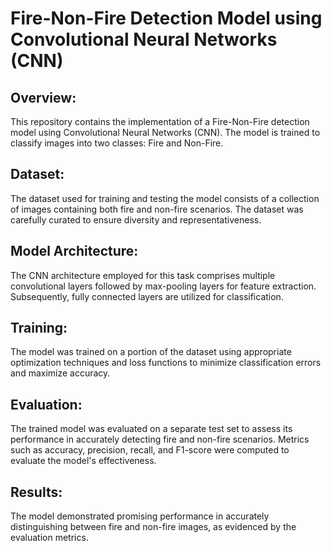 # Fire-Non-Fire Detection Model using Convolutional Neural Networks (CNN)

## Overview:
This repository contains the implementation of a Fire-Non-Fire detection model using Convolutional Neural Networks (CNN). The model is trained to classify images into two classes: Fire and Non-Fire.

## Dataset:
The dataset used for training and testing the model consists of a collection of images containing both fire and non-fire scenarios. The dataset was carefully curated to ensure diversity and representativeness.

## Model Architecture:
The CNN architecture employed for this task comprises multiple convolutional layers followed by max-pooling layers for feature extraction. Subsequently, fully connected layers are utilized for classification.

## Training:
The model was trained on a portion of the dataset using appropriate optimization techniques and loss functions to minimize classification errors and maximize accuracy.

## Evaluation:
The trained model was evaluated on a separate test set to assess its performance in accurately detecting fire and non-fire scenarios. Metrics such as accuracy, precision, recall, and F1-score were computed to evaluate the model's effectiveness.

## Results:
The model demonstrated promising performance in accurately distinguishing between fire and non-fire images, as evidenced by the evaluation metrics.


